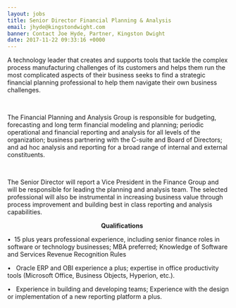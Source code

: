 ```yaml
---
layout: jobs
title: Senior Director Financial Planning & Analysis
email: jhyde@kingstondwight.com
banner: Contact Joe Hyde, Partner, Kingston Dwight
date: 2017-11-22 09:33:16 +0000
---
```

A technology leader that creates and supports tools that tackle the complex process manufacturing challenges of its customers and helps them run the most complicated aspects of their business seeks to find a strategic financial planning professional to help them navigate their own business challenges.

 

The Financial Planning and Analysis Group is responsible for budgeting, forecasting and long term financial modeling and planning; periodic operational and financial reporting and analysis for all levels of the organization; business partnering with the C-suite and Board of Directors; and ad hoc analysis and reporting for a broad range of internal and external constituents. 

 

The Senior Director will report a Vice President in the Finance Group and will be responsible for leading the planning and analysis team. The selected professional will also be instrumental in increasing business value through process improvement and building best in class reporting and analysis capabilities.

                                                      **Qualifications**

•  15 plus years professional experience, including senior finance roles in software or technology businesses; MBA preferred; Knowledge of Software and Services Revenue Recognition Rules

•   Oracle ERP and OBI experience a plus; expertise in office productivity tools (Microsoft Office, Business Objects, Hyperion, etc.).

•   Experience in building and developing teams; Experience with the design or implementation of a new reporting platform a plus.
